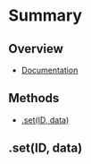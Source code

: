 # Summary

## Overview

* [Documentation](README.md)

## Methods

* [.set\(ID, data\)](methods.md)

## .set\(ID, data\)

